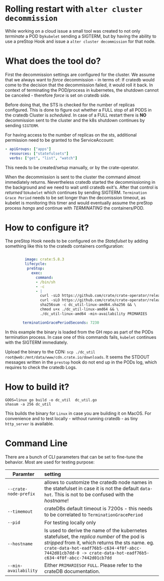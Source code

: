# Rolling restart with `alter cluster decommission`

While working on a cloud issue a small tool was created
to not only _terminate_ a POD by`kubelet` sending a SIGTERM, but by having the ability
to use a preStop Hook and issue a `alter cluster decommission` for that node.

# What does the tool do?

First the decommission settings are configured for the cluster. We assume that
we always want to _force_ decommission - in terms of: If cratedb would come to the
decision that the decommission failed, it would roll it back. In context of terminating
the POD/process in kubernetes, the shutdown cannot be canceled - therefore _force_ is set
on cratedb side.

Before doing that, the STS is checked for the number of replicas configured. This is done
to figure out whether a FULL stop of all PODS in the cratedb Cluster is _scheduled_. In
case of a FULL restart there is **NO** decommission sent to the cluster and the k8s shutdown
continues by sending `SIGTERM`.

For having access to the number of replicas on the sts, additional permission need to be granted
to the ServiceAccount:

```yaml
- apiGroups: ["apps"]
  resources: ["statefulsets"]
  verbs: ["get", "list", "watch"]
```

This needs to be created/setup manually, or by the crate-operator.

When the decommission is sent to the cluster the command almost immediately returns. Nevertheless
cratedb started the decommissioning in the background and we need to wait until cratedb
exit's.
After that control is _returned_ to`kubelet` which continues by sending SIGTERM.
`Termination Grace Period` needs to be set longer than the decomission timeout, as
kubelet is monitoring this timer and would eventually assume the preStop process _hangs_
and continue with _TERMINATING_ the containers/POD.

# How to configure it?
The preStop Hook needs to be configured on the _Statefulset_ by adding something like this
to the cratedb containers configuration:

```yaml

         image: crate:5.8.3
         lifecycle:
          preStop:
            exec:
              command:
              - /bin/sh
              - -c
              - |
                curl -sLO https://github.com/crate/crate-operator/releases/download/dc_util_v1.0.0/dc_util-linux-amd64 && \
                curl -sLO https://github.com/crate/crate-operator/releases/download/dc_util_v1.0.0/dc_util-linux-amd64.sha256 && \
                sha256sum -c dc_util-linux-amd64.sha256 && \
                chmod u+x ./dc_util-linux-amd64 && \
                ./dc_util-linux-amd64 -min-availability PRIMARIES

        terminationGracePeriodSeconds: 7230

```

In this example the binary is loaded from the GH repo as part of the PODs termination process. In case one of this commands fails, `kubelet` continues with the SIGTERM immediately.

Upload the binary to the CDN: `scp ./dc_util root@web:/mnt/data/www/cdn.crate.io/downloads`. It seems the STDOUT messages written in the `prestop` hook do not
end up in the PODs log, which requires to check the cratedb Logs.

# How to build it?

```shell
GOOS=linux go build -o dc_util  dc_util.go
shasum -a 256 dc_util
```

This builds the binary for `Linux` in case you are building it on MacOS. For convenience and to test locally - without running cratedb - as tiny `http_server` is available.

# Command Line
There are a bunch of CLI parameters that can be set to fine-tune the behavior. Most
are used for testing purpose:

| Paramter              | setting |
| --------------------- | :-------------------------------------------------------------------------------------------------------------------------------------------------------------------------------------------------------------------------------------------------------------- |
| `--crate-node-prefix` | allows to customize the cratedb node names in the statefulset in case it is not the default `data-hot`. This is not to be confused with the _hostname_!                                                                                                         |
| `--timemout`          | crateDBs default timeout is 7200s - this needs to be correlated to `TerminationGracePeriod`                                                                                                                                                                     |
| `--pid`               | For testing locally only                                                                                                                                                                                                                                        |
| `--hostname`          | Is used to derive the name of the kubernetes statefulset, the _replica number_ of the pod is _stripped_ from it, which returns the sts name. eg. `crate-data-hot-eadf76b5-c634-4f0f-abcc-7442d01cb7dd-0 -> crate-data-hot-eadf76b5-c634-4f0f-abcc-7442d01cb7dd` |
| `--min-availability`  | Either `PRIMARIES`or `FULL`. Please refer to the crateDB documentation.                                                                                                                                                                                         |
